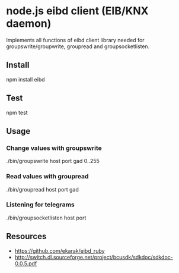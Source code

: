 # node.js eibd client (EIB/KNX daemon)

Implements all functions of eibd client library needed for groupswrite/groupwrite, groupread and groupsocketlisten.

## Install

  npm install eibd

## Test
  
  npm test

## Usage

### Change values with groupswrite
  
  ./bin/groupswrite host port gad 0..255

### Read values with groupread
  ./bin/groupread host port gad

### Listening for telegrams
  ./bin/groupsocketlisten host port


## Resources

 * https://github.com/ekarak/eibd_ruby
 * http://switch.dl.sourceforge.net/project/bcusdk/sdkdoc/sdkdoc-0.0.5.pdf
